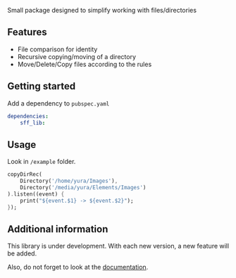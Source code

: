 Small package designed to simplify working with files/directories

## Features

- File comparison for identity
- Recursive copying/moving of a directory
- Move/Delete/Copy files according to the rules

## Getting started

Add a dependency to `pubspec.yaml`

```yaml
dependencies:
    sff_lib:
```

## Usage

Look in `/example` folder.

```dart
copyDirRec(
    Directory('/home/yura/Images'),
    Directory('/media/yura/Elements/Images')
).listen((event) {
    print("${event.$1} -> ${event.$2}");
});
```

## Additional information

This library is under development. With each new version, a new feature will be added.

Also, do not forget to look at the [documentation](https://rawcdn.githack.com/yuraMovsesyan/sff_lib/413f3351fd09ac9bffcee1da4396e134b4512835/doc/api/index.html).